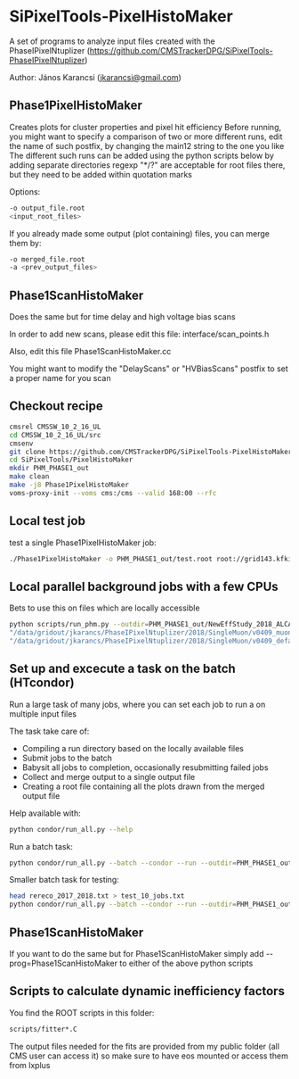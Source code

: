 # SiPixelTools-PixelHistoMaker
A set of programs to analyze input files created with the PhaseIPixelNtuplizer
(https://github.com/CMSTrackerDPG/SiPixelTools-PhaseIPixelNtuplizer)

Author: János Karancsi (jkarancsi@gmail.com)

## Phase1PixelHistoMaker
Creates plots for cluster properties and pixel hit efficiency
Before running, you might want to specify a comparison of two or more different runs,
edit the name of such postfix, by changing the main12 string to the one you like
The different such runs can be added using the python scripts below by adding separate directories
regexp "*/?" are acceptable for root files there, but they need to be added within quotation marks

Options:
```bash
-o output_file.root
<input_root_files>
```
If you already made some output (plot containing) files, you can merge them by:
```bash
-o merged_file.root
-a <prev_output_files>
```

## Phase1ScanHistoMaker
Does the same but for time delay and high voltage bias scans

In order to add new scans, please edit this file: interface/scan_points.h

Also, edit this file Phase1ScanHistoMaker.cc

You might want to modify the "DelayScans" or "HVBiasScans" postfix to set a proper name for you scan

## Checkout recipe
```bash
cmsrel CMSSW_10_2_16_UL
cd CMSSW_10_2_16_UL/src
cmsenv
git clone https://github.com/CMSTrackerDPG/SiPixelTools-PixelHistoMaker SiPixelTools/PixelHistoMaker
cd SiPixelTools/PixelHistoMaker
mkdir PHM_PHASE1_out
make clean
make -j8 Phase1PixelHistoMaker
voms-proxy-init --voms cms:/cms --valid 168:00 --rfc
```

## Local test job

test a single Phase1PixelHistoMaker job:

```bash
./Phase1PixelHistoMaker -o PHM_PHASE1_out/test.root root://grid143.kfki.hu//cms/phedex/store/user/jkarancs/PhaseIPixelNtuplizer/2017/SingleMuon/v0408_muons_1068p1_106X_dataRun2_v27_UL_RERECO_Run2017D_Fill6189/200728_122521/0000/Ntuple_100.root
```

## Local parallel background jobs with a few CPUs

Bets to use this on files which are locally accessible

```bash
python scripts/run_phm.py --outdir=PHM_PHASE1_out/NewEffStudy_2018_ALCARECOTight --nfile=200 --nproc=6 --run \
"/data/gridout/jkarancs/PhaseIPixelNtuplizer/2018/SingleMuon/v0409_muons_1130pre5_113X_dataRun2_v4_ALCARECOTight_Run2018D_HighLumiFills/210511_120450/000?/*.root" \
"/data/gridout/jkarancs/PhaseIPixelNtuplizer/2018/SingleMuon/v0409_default_1130pre5_113X_dataRun2_v4_RERECO_Run2018D_HighLumiFills/210513_103051/000?/*.root"
```

## Set up and excecute a task on the batch (HTcondor)

Run a large task of many jobs, where you can set each job to run a on multiple input files

The task take care of:
- Compiling a run directory based on the locally available files
- Submit jobs to the batch
- Babysit all jobs to completion, occasionally resubmitting failed jobs
- Collect and merge output to a single output file
- Creating a root file containing all the plots drawn from the merged output file

Help available with:
```bash
python condor/run_all.py --help
```

Run a batch task:

```bash
python condor/run_all.py --batch --condor --run --outdir=PHM_PHASE1_out/NewEffStudy_2017_2018_ReReco_run2 --nfile=300 rereco_2017_2018.txt
```

Smaller batch task for testing:
```bash
head rereco_2017_2018.txt > test_10_jobs.txt
python condor/run_all.py --batch --condor --run --outdir=PHM_PHASE1_out/test_batch_task_10_jobs --nfile=1 test_10_jobs.txt
```

## Phase1ScanHistoMaker
If you want to do the same but for Phase1ScanHistoMaker simply add 
--prog=Phase1ScanHistoMaker to either of the above python scripts

## Scripts to calculate dynamic inefficiency factors

You find the ROOT scripts in this folder:

```bash
scripts/fitter*.C
```

The output files needed for the fits are provided from my public folder (all CMS user can access it)
so make sure to have eos mounted or access them from lxplus
